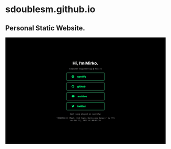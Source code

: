 # sdoublesm.github.io
Personal Static Website.
---
![Screenshot](/media/screenshot.png "screenshot")